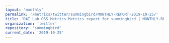 ```yaml
---
layout: 'monthly'
permalink: '/metrics/twitter/summingbird/MONTHLY-REPORT-2019-10-25/'
title: 'DAI Lab OSS Metrics Metrics report for summingbird | MONTHLY-REPORT-2019-10-25'
organization: 'twitter'
repository: 'summingbird'
current_date: '2019-10-25'
---
```

